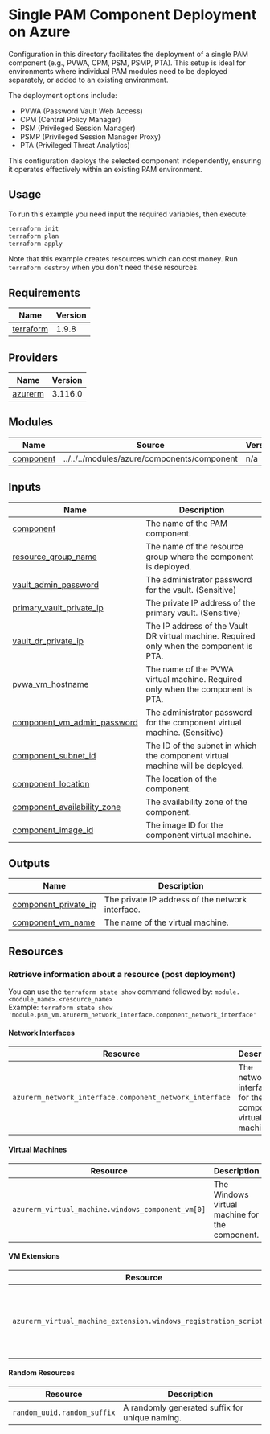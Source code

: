 # Single PAM Component Deployment on Azure

Configuration in this directory facilitates the deployment of a single PAM component (e.g., PVWA, CPM, PSM, PSMP, PTA). This setup is ideal for environments where individual PAM modules need to be deployed separately, or added to an existing environment.

The deployment options include:
- PVWA (Password Vault Web Access)
- CPM (Central Policy Manager)
- PSM (Privileged Session Manager)
- PSMP (Privileged Session Manager Proxy)
- PTA (Privileged Threat Analytics)

This configuration deploys the selected component independently, ensuring it operates effectively within an existing PAM environment.

## Usage

To run this example you need input the required variables, then execute:

```bash
terraform init
terraform plan
terraform apply
```

Note that this example creates resources which can cost money. Run `terraform destroy` when you don't need these resources.

<!-- BEGIN_TF_DOCS -->
## Requirements

| Name | Version |
|------|---------|
| <a name="requirement_terraform"></a> [terraform](#requirement\_terraform) | 1.9.8 |

## Providers

| Name | Version |
|------|---------|
| <a name="provider_azurerm"></a> [azurerm](#provider\_azurerm) | 3.116.0 |

## Modules

| Name | Source | Version |
|------|--------|---------|
| <a name="module_component"></a> [component](#module\_component) | ../../../modules/azure/components/component | n/a |

## Inputs

| Name | Description |
|------|-------------|
| <a name="input_component"></a> [component](#input\_component) | The name of the PAM component. |
| <a name="input_resource_group_name"></a> [resource\_group\_name](#input\_resource\_group\_name) | The name of the resource group where the component is deployed. |
| <a name="input_vault_admin_password"></a> [vault\_admin\_password](#input\_vault\_admin\_password) | The administrator password for the vault. (Sensitive) |
| <a name="input_primary_vault_private_ip"></a> [primary\_vault\_private\_ip](#input\_primary\_vault\_private\_ip) | The private IP address of the primary vault. (Sensitive) |
| <a name="input_vault_dr_private_ip"></a> [vault\_dr\_private\_ip](#input\_vault\_dr\_private\_ip) | The IP address of the Vault DR virtual machine. Required only when the component is PTA. |
| <a name="input_pvwa_vm_hostname"></a> [pvwa\_vm\_hostname](#input\_pvwa\_vm\_hostname) | The name of the PVWA virtual machine. Required only when the component is PTA. |
| <a name="input_component_vm_admin_password"></a> [component\_vm\_admin\_password](#input\_component\_vm\_admin\_password) | The administrator password for the component virtual machine. (Sensitive) |
| <a name="input_component_subnet_id"></a> [component\_subnet\_id](#input\_component\_subnet\_id) | The ID of the subnet in which the component virtual machine will be deployed. |
| <a name="input_component_location"></a> [component\_location](#input\_component\_location) | The location of the component. |
| <a name="input_component_availability_zone"></a> [component\_availability\_zone](#input\_component\_availability\_zone) | The availability zone of the component. |
| <a name="input_component_image_id"></a> [component\_image\_id](#input\_component\_image\_id) | The image ID for the component virtual machine. |

## Outputs

| Name | Description |
|------|-------------|
| <a name="output_component_private_ip"></a> [component\_private\_ip](#output\_component\_private\_ip) | The private IP address of the network interface. |
| <a name="output_component_vm_name"></a> [component\_vm\_name](#output\_component\_vm\_name) | The name of the virtual machine. |

## Resources

### Retrieve information about a resource (post deployment)
You can use the `terraform state show` command followed by: `module.<module_name>.<resource_name>`  
Example: `terraform state show 'module.psm_vm.azurerm_network_interface.component_network_interface'`  

#### **Network Interfaces**
| Resource                                                | Description                                              |
|---------------------------------------------------------|----------------------------------------------------------|
| `azurerm_network_interface.component_network_interface` | The network interface for the component virtual machine. |

#### **Virtual Machines**
| Resource                                          | Description                                    |
|---------------------------------------------------|------------------------------------------------|
| `azurerm_virtual_machine.windows_component_vm[0]` | The Windows virtual machine for the component. |

#### **VM Extensions**
| Resource                                                           | Description                                                        |
|--------------------------------------------------------------------|--------------------------------------------------------------------|
| `azurerm_virtual_machine_extension.windows_registration_script[0]` | The Windows registration script for the virtual machine extension. |

#### **Random Resources**
| Resource                     | Description                                    |
|------------------------------|------------------------------------------------|
| `random_uuid.random_suffix`  | A randomly generated suffix for unique naming. |

<!-- END_TF_DOCS -->